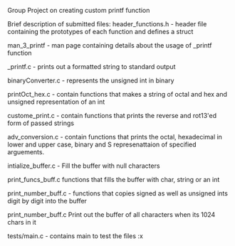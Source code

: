 Group Project on creating custom printf function

Brief description of submitted files:
header_functions.h - header file containing the prototypes of each function and defines a struct

man_3_printf - man page containing details about the usage of _printf function

_printf.c - prints out a formatted string to standard output

binaryConverter.c - represents the unsigned int in binary

printOct_hex.c - contain functions that makes a string of octal and hex and unsigned representation of an int

custome_print.c - contain functions that prints the reverse and rot13'ed form of passed strings

adv_conversion.c - contain functions that prints the octal, hexadecimal in lower and upper case, binary and S represenattaion of specified arguements.

intialize_buffer.c - Fill the buffer with null characters

print_funcs_buff.c functions that fills the buffer with char, string or an int

print_number_buff.c - functions that copies signed as well as unsigned ints digit by digit into the buffer

print_number_buff.c Print out the buffer of all characters when its 1024 chars in it

tests/main.c - contains main to test the files
:x
